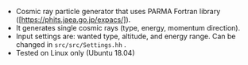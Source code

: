 * Cosmic ray particle generator that uses PARMA Fortran library ([https://phits.jaea.go.jp/expacs/]).
* It generates single cosmic rays (type, energy, momentum direction).
* Input settings are: wanted type, altitude, and energy range. Can be changed in `src/src/Settings.hh` .
* Tested on Linux only (Ubuntu 18.04)


